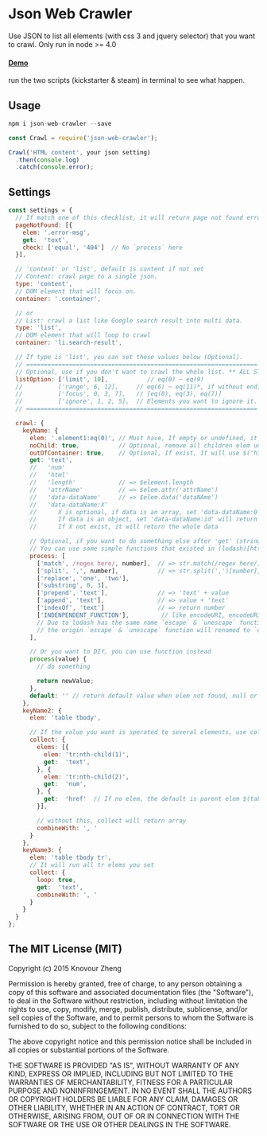# Json Web Crawler

Use JSON to list all elements (with css 3 and jquery selector) that you want to crawl.
Only run in node >= 4.0

#### [Demo]
run the two scripts (kickstarter & steam) in terminal to see what happen.

## Usage
```javascript
npm i json-web-crawler --save
```
```javascript
const Crawl = require('json-web-crawler');

Crawl('HTML content', your json setting)
  .then(console.log)
  .catch(console.error);
```

## Settings

```javascript
const settings = {
  // If match one of this checklist, it will return page not found error.
  pageNotFound: [{
    elem: '.error-msg',
    get:  'text',
    check: ['equal', '404']  // No `process` here
  }],

  // 'content' or 'list', default is content if not set
  // Content: crawl page to a single json.
  type: 'content',
  // DOM element that will focus on.
  container: '.container',

  // or
  // List: crawl a list like Google search result into multi data.
  type: 'list',
  // DOM element that will loop to crawl
  container: 'li.search-result',

  // If type is 'list', you can set these values below (Optional).
  // =================================================================
  // Optional, use if you don't want to crawl the whole list. ** ALL STRAT FROM 0 **
  listOption: ['limit', 10],           // eq(0) ~ eq(9)
  //          ['range', 6, 12],     // eq(6) ~ eq(11)*, if without end, it will continue to the last one
  //          ['focus', 0, 3, 7],   // [eq(0), eq(3), eq(7)]
  //          ['ignore', 1, 2, 5],  // Elements you want to ignore it. You can use -1, -2 to count from backward.
  // =================================================================

  crawl: {
    keyName: {
      elem: '.element1:eq(0)', // Must have, If empty or undefined, it will use container or listElems instead
      noChild: true,           // Optional, remove all children elem under $(elem)
      outOfContainer: true,    // Optional, If exist, It will use $('html').find()
      get: 'text',
      //   'num'
      //   'html'
      //   'length'            // => $element.length
      //   'attrName'          // => $elem.attr('attrName')
      //   'data-dataName'     // => $elem.data('dataNAme')
      //   'data-dataName:X'
      //      X is optional, if data is an array, set 'data-dataName:0' will return $elem.data('dataAttribute')[0]
      //      If data is an object, set 'data-dataName:id' will return $elem.data('dataAttribute')['id']
      //      If X not exist, it will return the whole data

      // Optional, if you want to do something else after 'get' (string type only)
      // You can use some simple functions that existed in (lodash)[https://lodash.com/docs].
      process: [
        ['match', /regex here/, number],  // => str.match(/regex here/)[number], return array if no number, but will cause other process won't work
        ['split', ',', number],           // => str.split(',')[number], return array if no number, but will cause other process won't work
        ['replace', 'one', 'two'],
        ['substring', 0, 3],
        ['prepend', 'text'],              // => 'text' + value
        ['append', 'text'],               // => value + 'text'
        ['indexOf', 'text']               // => return number
        ['INDENPENDENT_FUNCTION'],         // like encodeURI, encodeURIComponent, unescape, etc...
        // Due to lodash has the same name `escape` & `unescape` functions with different behavior,
        // the origin `escape` & `unescape` function will renamed to `encode` & `decode` instead.
      ],

      // Or you want to DIY, you can use function instead
      process(value) {
        // do something

        return newValue;
      },
      default: '' // return default value when elem not found, null or undefined (`process` will be ignored)
    },
    keyName2: {
      elem: 'table tbody',

      // If the value you want is sperated to several elements, use collect to get all elems
      collect: {
        elems: [{
          elem: 'tr:nth-child(1)',
          get:  'text',
        }, {
          elem: 'tr:nth-child(2)',
          get:  'num',
        }, {
          get:  'href'  // If no elem, the default is parent elem $(table tbody)
        }],

        // without this, collect will return array
        combineWith: ', '
      }
    },
    keyName3: {
      elem: 'table tbody tr',
      // It will run all tr elems you set
      collect: {
        loop: true,
        get:  'text',
        combineWith: ', '
      }
    }
  }
};
```


## The MIT License (MIT)

Copyright (c) 2015 Knovour Zheng

Permission is hereby granted, free of charge, to any person obtaining a copy
of this software and associated documentation files (the "Software"), to deal
in the Software without restriction, including without limitation the rights
to use, copy, modify, merge, publish, distribute, sublicense, and/or sell
copies of the Software, and to permit persons to whom the Software is
furnished to do so, subject to the following conditions:

The above copyright notice and this permission notice shall be included in
all copies or substantial portions of the Software.

THE SOFTWARE IS PROVIDED "AS IS", WITHOUT WARRANTY OF ANY KIND, EXPRESS OR
IMPLIED, INCLUDING BUT NOT LIMITED TO THE WARRANTIES OF MERCHANTABILITY,
FITNESS FOR A PARTICULAR PURPOSE AND NONINFRINGEMENT. IN NO EVENT SHALL THE
AUTHORS OR COPYRIGHT HOLDERS BE LIABLE FOR ANY CLAIM, DAMAGES OR OTHER
LIABILITY, WHETHER IN AN ACTION OF CONTRACT, TORT OR OTHERWISE, ARISING FROM,
OUT OF OR IN CONNECTION WITH THE SOFTWARE OR THE USE OR OTHER DEALINGS IN
THE SOFTWARE.

[Demo]: http://runnable.com/VMPSRHC3Ys9L_12d/json-web-crawler
